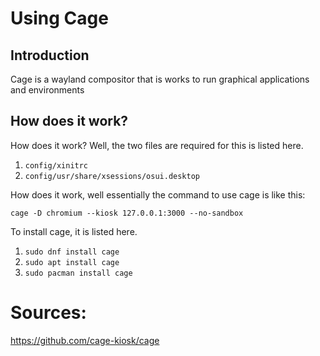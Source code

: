 # Using Cage

## Introduction

Cage is a wayland compositor that is works to run graphical applications
and environments  


## How does it work? 

How does it work? Well, the two files are required for this is listed here. 


1. `config/xinitrc`
2. `config/usr/share/xsessions/osui.desktop`


How does it work, well essentially the command to use cage is like this: 

``` shell
cage -D chromium --kiosk 127.0.0.1:3000 --no-sandbox
```

To install cage, it is listed here. 

1. `sudo dnf install cage`
2. `sudo apt install cage`
3. `sudo pacman install cage`



# Sources: 
https://github.com/cage-kiosk/cage